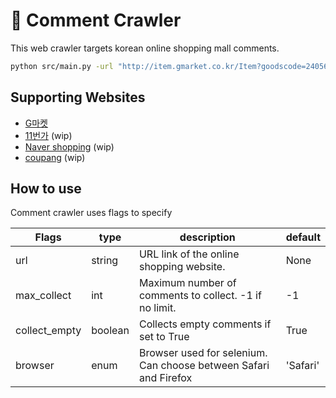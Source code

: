 # 🐛 Comment Crawler

This web crawler targets korean online shopping mall comments. 

```zsh
python src/main.py -url "http://item.gmarket.co.kr/Item?goodscode=2405613985&ver=638083484789237196
```

## Supporting Websites

- [G마켓](http://www.gmarket.co.kr)
- [11번가](https://www.11st.co.kr) (wip)
- [Naver shopping](https://shopping.naver.com/home) (wip)
- [coupang](https://www.coupang.com) (wip)

## How to use

Comment crawler uses flags to specify 

| Flags         | type    | description                                                      | default  |
|---------------|---------|------------------------------------------------------------------|----------|
| url           | string  | URL link of the online shopping website.                         | None     |
| max_collect   | int     | Maximum number of comments to collect. -1 if no limit.           | -1       |
| collect_empty | boolean | Collects empty comments if set to True                           | True     |
| browser       | enum    | Browser used for selenium. Can choose between Safari and Firefox | 'Safari' |

